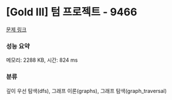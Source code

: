 # [Gold III] 텀 프로젝트 - 9466 

[문제 링크](https://www.acmicpc.net/problem/9466) 

### 성능 요약

메모리: 2288 KB, 시간: 824 ms

### 분류

깊이 우선 탐색(dfs), 그래프 이론(graphs), 그래프 탐색(graph_traversal)

